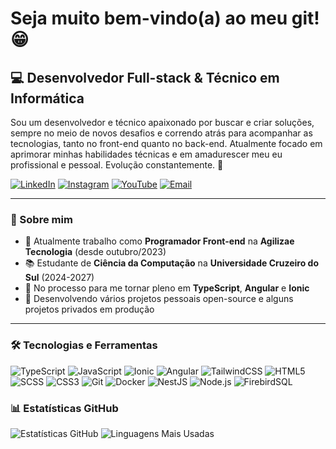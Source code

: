 # Seja muito bem-vindo(a) ao meu git! 😁

## 💻 Desenvolvedor Full-stack & Técnico em Informática

Sou um desenvolvedor e técnico apaixonado por buscar e criar soluções, sempre no meio de novos desafios e correndo atrás para acompanhar as tecnologias, tanto no front-end quanto no back-end. Atualmente focado em aprimorar minhas habilidades técnicas e em amadurescer meu eu profissional e pessoal. Evolução constantemente. 🚀

[![LinkedIn](https://img.shields.io/badge/LinkedIn-0077B5?style=flat-square)](https://www.linkedin.com/in/f3rn-luiz/) [![Instagram](https://img.shields.io/badge/Instagram-E4405F?style=flat-square&logo=instagram&logoColor=white)](https://www.instagram.com/f3rn.luiz) [![YouTube](https://img.shields.io/badge/YouTube-FF0000?style=flat-square&logo=youtube&logoColor=white)](https://www.youtube.com/@f3rn-luiz) [![Email](https://img.shields.io/badge/Email-D14836?style=flat-square&logo=Gmail&logoColor=white)](mailto:f3rn.luiz@gmail.com)

---

### 👤 Sobre mim

-   🏢 Atualmente trabalho como **Programador Front-end** na **Agilizae Tecnologia** (desde outubro/2023)
-   📚 Estudante de **Ciência da Computação** na **Universidade Cruzeiro do Sul** (2024-2027)
-   🌱 No processo para me tornar pleno em **TypeScript**, **Angular** e **Ionic**
-   🔭 Desenvolvendo vários projetos pessoais open-source e alguns projetos privados em produção

---

### 🛠️ Tecnologias e Ferramentas

![TypeScript](https://img.shields.io/badge/-TypeScript-3178C6?style=flat-square&logo=typescript&logoColor=white) ![JavaScript](https://img.shields.io/badge/-JavaScript-F7DF1E?style=flat-square&logo=javascript&logoColor=black) ![Ionic](https://img.shields.io/badge/-Ionic-3880FF?style=flat-square&logo=ionic&logoColor=white) ![Angular](https://img.shields.io/badge/-Angular-DD0031?style=flat-square&logo=angular&logoColor=white) ![TailwindCSS](https://img.shields.io/badge/-TailwindCSS-38B2AC?style=flat-square&logo=tailwind-css&logoColor=white) ![HTML5](https://img.shields.io/badge/-HTML5-E34F26?style=flat-square&logo=html5&logoColor=white) ![SCSS](https://img.shields.io/badge/-SCSS-CC6699?style=flat-square&logo=sass&logoColor=white) ![CSS3](https://img.shields.io/badge/-CSS3-1572B6?style=flat-square&logo=css3&logoColor=white) ![Git](https://img.shields.io/badge/-Git-F05032?style=flat-square&logo=git&logoColor=white) ![Docker](https://img.shields.io/badge/-Docker-2496ED?style=flat-square&logo=docker&logoColor=white) ![NestJS](https://img.shields.io/badge/-NestJS-E0234E?style=flat-square&logo=nestjs&logoColor=white) ![Node.js](https://img.shields.io/badge/Node.js-339933?style=flat-square&logo=node.js&logoColor=white) ![FirebirdSQL](https://img.shields.io/badge/-FirebirdSQL-FF4500?style=flat-square&logo=firebird&logoColor=white)

### 📊 Estatísticas GitHub

![Estatísticas GitHub](https://github-readme-stats.vercel.app/api?username=f3rn-luiz&show_icons=true&theme=radical) ![Linguagens Mais Usadas](https://github-readme-stats.vercel.app/api/top-langs/?username=f3rn-luiz&layout=compact&theme=radical)
